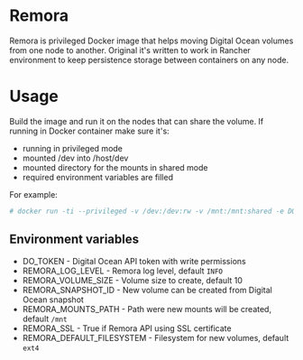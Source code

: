 # Remora
Remora is privileged Docker image that helps moving Digital Ocean volumes from one node to another.
Original it's written to work in Rancher environment to keep persistence storage between containers on any node.

# Usage
Build the image and run it on the nodes that can share the volume.
If running in Docker container make sure it's:
- running in privileged mode
- mounted /dev into /host/dev
- mounted directory for the mounts in shared mode
- required environment variables are filled

For example:
```bash
# docker run -ti --privileged -v /dev:/dev:rw -v /mnt:/mnt:shared -e DO_TOKEN=<YOUR DIGITAL OCEAN TOKEN> remora
```
## Environment variables
- DO_TOKEN - Digital Ocean API token with write permissions
- REMORA_LOG_LEVEL - Remora log level, default ```INFO```
- REMORA_VOLUME_SIZE - Volume size to create, default 10
- REMORA_SNAPSHOT_ID - New volume can be created from Digital Ocean snapshot
- REMORA_MOUNTS_PATH - Path were new mounts will be created, default ```/mnt```
- REMORA_SSL - True if Remora API using SSL certificate
- REMORA_DEFAULT_FILESYSTEM - Filesystem for new volumes, default ```ext4```
